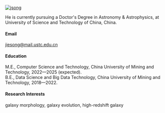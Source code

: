 

[![jsong](https://img.shields.io/badge/jsong-github-blue?logo=github)](https://jsong-astro.github.io/)

He is currently pursuing a Doctor's Degree in Astronomy & Astrophysics, at University of Science and Technology of China, China.

#### Email
jiesong@mail.ustc.edu.cn

#### Education
M.E., Computer Science and Technology, China University of Mining and Technology, 2022—2025 (expected).\
B.E., Data Science and Big Data Technology, China University of Mining and Technology, 2018—2022.

#### Research Interests
galaxy morphology, galaxy evolution, high-redshift galaxy

